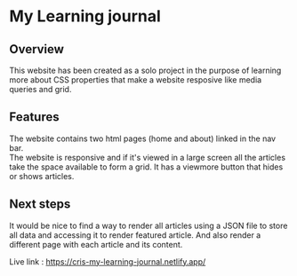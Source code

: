 # My Learning journal

## Overview

This website has been created as a solo project in the purpose of learning more about CSS properties that make a website resposive like media queries and grid.

## Features
The website contains two html pages (home and about) linked in the nav bar.  
The website is responsive and if it's viewed in a large screen all the articles take the space available to form a grid.
It has a viewmore button that hides or shows articles.

## Next steps
It would be nice to find a way to render all articles using a JSON file to store all data and accessing it to render featured article. And also render a different page with each article and its content.  

Live link : https://cris-my-learning-journal.netlify.app/
